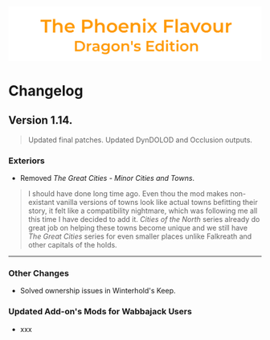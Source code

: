 ![image](images/Banner.png)

# Changelog

## Version 1.14.

> Updated final patches. Updated DynDOLOD and Occlusion outputs.

### Exteriors

* Removed _The Great Cities - Minor Cities and Towns_.
> I should have done long time ago. Even thou the mod makes non-existant vanilla versions of towns look like actual towns befitting their story, it felt like a compatibility nightmare, which was following me all this time I have decided to add it. _Cities of the North_ series already do great job on helping these towns become unique and we still have _The Great Cities_ series for even smaller places unlike Falkreath and other capitals of the holds.

---

### Other Changes

* Solved ownership issues in Winterhold's Keep.

### Updated Add-on's Mods for Wabbajack Users

* xxx
